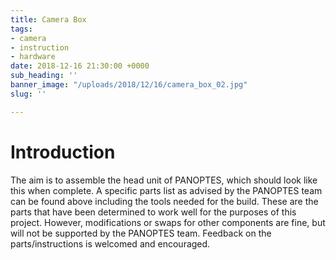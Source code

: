 ```yaml
---
title: Camera Box
tags:
- camera
- instruction
- hardware
date: 2018-12-16 21:30:00 +0000
sub_heading: ''
banner_image: "/uploads/2018/12/16/camera_box_02.jpg"
slug: ''

---
```

# Introduction

The aim is to assemble the head unit of PANOPTES, which should look like this when complete. A specific parts list as advised by the PANOPTES team can be found above including the tools needed for the build. These are the parts that have been determined to work well for the purposes of this project. However, modifications or swaps for other components are fine, but will not be supported by the PANOPTES team. Feedback on the parts/instructions is welcomed and encouraged.